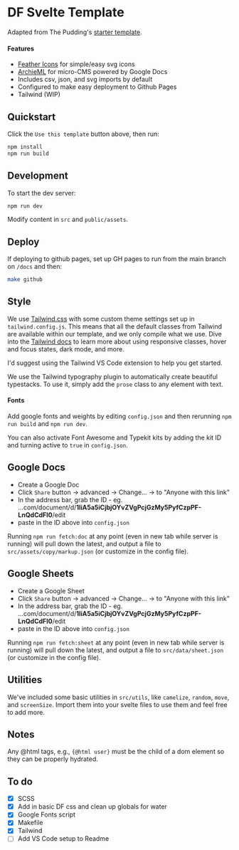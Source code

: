 # DF Svelte Template

Adapted from The Pudding's [starter template](https://github.com/the-pudding/svelte-starter).

#### Features

<!-- - [HMR](https://github.com/rixo/svelte-hmr) for lightning fast development -->

- [Feather Icons](https://github.com/feathericons/feather) for simple/easy svg icons
- [ArchieML](http://archieml.org/) for micro-CMS powered by Google Docs
- Includes csv, json, and svg imports by default
- Configured to make easy deployment to Github Pages
- Tailwind (WIP)
<!-- - [LayerCake](https://layercake.graphics/) enabled by default for chart -->

## Quickstart

Click the `Use this template` button above, then run:

```bash
npm install
npm run build
```

## Development

To start the dev server:

```bash
npm run dev
```

Modify content in `src` and `public/assets`.

## Deploy

If deploying to github pages, set up GH pages to run from the main branch on `/docs` and then:

```bash
make github
```

## Style

We use [Tailwind.css](https://tailwindcss.com/) with some custom theme settings set up in `tailwind.config.js`. This means that all the default classes from Tailwind are available within our template, and we only compile what we use. Dive into the [Tailwind docs](https://tailwindcss.com/docs/) to learn more about using responsive classes, hover and focus states, dark mode, and more.

I'd suggest using the Tailwind VS Code extension to help you get started.

We use the Tailwind typography plugin to automatically create beautiful typestacks. To use it, simply add the `prose` class to any element with text.

#### Fonts

Add google fonts and weights by editing `config.json` and then rerunning `npm run build` and `npm run dev`.

You can also activate Font Awesome and Typekit kits by adding the kit ID and turning active to `true` in `config.json`.

## Google Docs

- Create a Google Doc
- Click `Share` button -> advanced -> Change... -> to "Anyone with this link"
- In the address bar, grab the ID - eg. ...com/document/d/**1IiA5a5iCjbjOYvZVgPcjGzMy5PyfCzpPF-LnQdCdFI0**/edit
- paste in the ID above into `config.json`

Running `npm run fetch:doc` at any point (even in new tab while server is running) will pull down the latest, and output a file to `src/assets/copy/markup.json` (or customize in the config file).

## Google Sheets

- Create a Google Sheet
- Click `Share` button -> advanced -> Change... -> to "Anyone with this link"
- In the address bar, grab the ID - eg. ...com/document/d/**1IiA5a5iCjbjOYvZVgPcjGzMy5PyfCzpPF-LnQdCdFI0**/edit
- paste in the ID above into `config.json`

Running `npm run fetch:sheet` at any point (even in new tab while server is running) will pull down the latest, and output a file to `src/data/sheet.json` (or customize in the config file).

## Utilities

We've included some basic utilities in `src/utils`, like `camelize`, `random`, `move`, and `screenSize`. Import them into your svelte files to use them and feel free to add more.

## Notes

Any @html tags, e.g., `{@html user}` must be the child of a dom element so they can be properly hydrated.

## To do

- [x] SCSS
- [x] Add in basic DF css and clean up globals for water
- [x] Google Fonts script
- [x] Makefile
- [x] Tailwind
- [ ] Add VS Code setup to Readme
